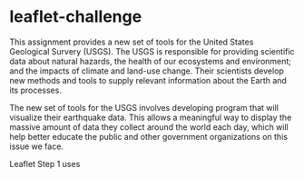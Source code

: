 # leaflet-challenge

This assignment provides a new set of tools for the United States Geological Survery (USGS). The USGS is responsible for providing scientific data about natural hazards, the health of our ecosystems and environment; and the impacts of climate and land-use change. Their scientists develop new methods and tools to supply relevant information about the Earth and its processes. 

The new set of tools for the USGS involves developing program that will visualize their earthquake data.
This allows a meaningful way to display the massive amount of data they collect around the world each day, which
will help better educate the public and other government organizations on this issue we face.

Leaflet Step 1 uses
